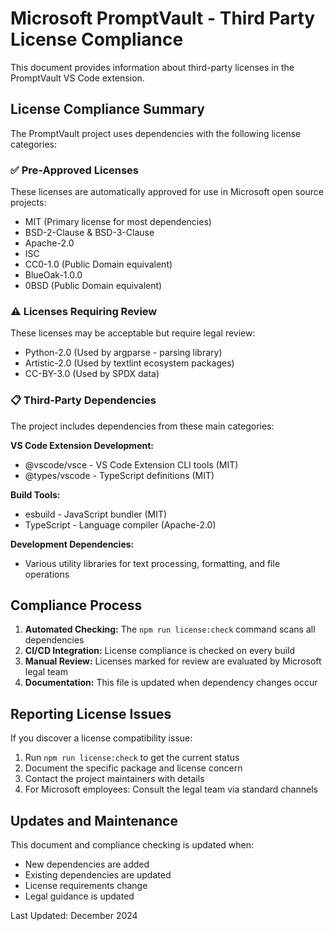 <!-- Copyright (c) Microsoft Corporation.
 Licensed under the MIT License. -->
# Microsoft PromptVault - Third Party License Compliance

This document provides information about third-party licenses in the PromptVault VS Code extension.

## License Compliance Summary

The PromptVault project uses dependencies with the following license categories:

### ✅ Pre-Approved Licenses
These licenses are automatically approved for use in Microsoft open source projects:
- MIT (Primary license for most dependencies)
- BSD-2-Clause & BSD-3-Clause
- Apache-2.0
- ISC
- CC0-1.0 (Public Domain equivalent)
- BlueOak-1.0.0
- 0BSD (Public Domain equivalent)

### ⚠️ Licenses Requiring Review
These licenses may be acceptable but require legal review:
- Python-2.0 (Used by argparse - parsing library)
- Artistic-2.0 (Used by textlint ecosystem packages)
- CC-BY-3.0 (Used by SPDX data)

### 📋 Third-Party Dependencies

The project includes dependencies from these main categories:

**VS Code Extension Development:**
- @vscode/vsce - VS Code Extension CLI tools (MIT)
- @types/vscode - TypeScript definitions (MIT)

**Build Tools:**
- esbuild - JavaScript bundler (MIT)
- TypeScript - Language compiler (Apache-2.0)

**Development Dependencies:**
- Various utility libraries for text processing, formatting, and file operations

## Compliance Process

1. **Automated Checking:** The `npm run license:check` command scans all dependencies
2. **CI/CD Integration:** License compliance is checked on every build
3. **Manual Review:** Licenses marked for review are evaluated by Microsoft legal team
4. **Documentation:** This file is updated when dependency changes occur

## Reporting License Issues

If you discover a license compatibility issue:

1. Run `npm run license:check` to get the current status
2. Document the specific package and license concern
3. Contact the project maintainers with details
4. For Microsoft employees: Consult the legal team via standard channels

## Updates and Maintenance

This document and compliance checking is updated when:
- New dependencies are added
- Existing dependencies are updated
- License requirements change
- Legal guidance is updated

Last Updated: December 2024